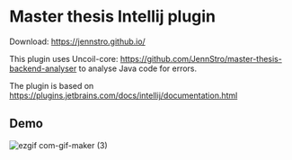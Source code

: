 # Master thesis Intellij plugin 

Download: https://jennstro.github.io/

This plugin uses Uncoil-core: https://github.com/JennStro/master-thesis-backend-analyser to analyse Java code for errors. 

The plugin is based on https://plugins.jetbrains.com/docs/intellij/documentation.html

## Demo 





![ezgif com-gif-maker (3)](https://user-images.githubusercontent.com/48728008/148508460-83ded540-34c5-4d30-b97c-1c93bb516c19.gif)
